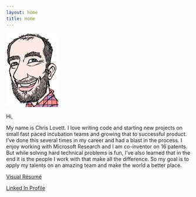 ```yaml
---
layout: home
title: Home
---
```


![chris](resume/chris.png)

Hi, 

My name is Chris Lovett.  I love writing code and starting new projects on small fast paced incubation teams and growing that to successful product.  I’ve done this several times in my career and had a blast in the process.  I enjoy working with Microsoft Research and I am co-inventor on 16 patents.  But while solving hard technical problems is fun, I’ve also learned that in the end it is the people I work with that make all the difference.  So my goal is to apply my talents on an amazing team and make the world a better place.

[Visual Résumé](resume)

[Linked In Profile](https://www.linkedin.com/in/chris-lovett-0313a22/)